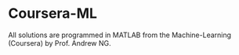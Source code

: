 # Coursera-ML
All solutions are programmed in MATLAB from the Machine-Learning (Coursera) by Prof. Andrew NG.
